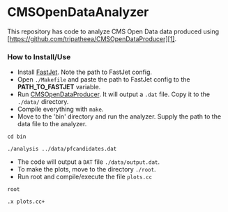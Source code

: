 # CMSOpenDataAnalyzer

This repository has code to analyze CMS Open Data data produced using [https://github.com/tripatheea/CMSOpenDataProducer][1].

### How to Install/Use
 - Install [FastJet][2]. Note the path to FastJet config. 
 - Open `./Makefile` and paste the path to FastJet config to the **PATH\_TO\_FASTJET** variable.
 - Run [CMSOpenDataProducer][3]. It will output a `.dat` file. Copy it to the `./data/` directory.
 - Compile everything with `make`.
 - Move to the 'bin' directory and run the analyzer. Supply the path to the data file to the analyzer. 

  ``cd bin``
   
   ``./analysis ../data/pfcandidates.dat``

 - The code will output a `DAT` file `./data/output.dat`.
 - To make the plots, move to the directory `./root`.
 - Run root and compile/execute the file `plots.cc`

  ``root ``

  ``.x plots.cc+`` 

[1]: https://github.com/tripatheea/CMSOpenDataProducer
  [2]: http://www.fastjet.fr/
  [3]: https://github.com/tripatheea/CMSOpenDataProducer
